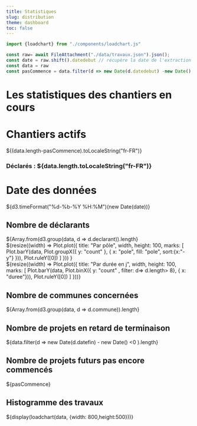 ```yaml
---
title: Statistiques
slug: distribution
theme: dashboard
toc: false
---
```




```js
import {loadchart} from "./components/loadchart.js"
````
```js
const raw= await FileAttachment("./data/travaux.json").json();
const date = raw.shift().datedebut // récupère la date de l'extraction
const data = raw
const pasCommence = data.filter(d => new Date(d.datedebut) -new Date() > 0).length
```
# Les statistiques des chantiers en cours
<div class="grid grid-cols-4">
  <div class="card">
    <h1>Chantiers actifs</h1>
    <span class="big">${(data.length-pasCommence).toLocaleString("fr-FR")}</span>
    <h3>Déclarés : ${data.length.toLocaleString("fr-FR")}</h3>
  </div>
    <div class="card">
    <h1>Date des données</h1>
      <span>${d3.timeFormat("%d-%b-%Y %H:%M")(new Date(date))}</span>
  </div>
  <div class="card">
    <h2>Nombre de déclarants</h2>
    <span class="big">${Array.from(d3.group(data, d => d.declarant)).length}</span>
  </div>
  <div class="card">
    ${resize((width) => 
        Plot.plot({
          title: "Par pôle",
          width,
          height: 100,
          marks: [
            Plot.barY(data, Plot.groupX({ y: "count" }, { x: "pole", fill: "pole", sort:{x:"-y"} })),
            Plot.ruleY([0])
          ]
    })) 
    }
  </div>
  <div class="card">
    ${resize((width) => 
        Plot.plot({
          title: "Par durée en j",
          width,
          height: 100,
          marks: [
            Plot.barY(data, Plot.binX({ y: "count" , filter: d=> d.length> 8}, { x: "duree"})),
            Plot.ruleY([0])
          ]
    }))}
  </div>
  <div class="card">
     <h2>Nombre de communes concernées</h2>
    <span class="big">${Array.from(d3.group(data, d => d.commune)).length}</span> 
  </div>
  <div class="card">
     <h2>Nombre de projets en retard de terminaison</h2>
    <span class="big">${data.filter(d => new Date(d.datefin) - new Date()
    <0 ).length}</span> 
  </div>
  <div class="card">
     <h2>Nombre de projets futurs pas encore commencés</h2>
    <span class="big">${pasCommence}</span> 
  </div>
</div>
  <div class="card">
     <h2>Histogramme des travaux</h2>
      ${display(loadchart(data, {width: 800,height:500}))}
  </div>

